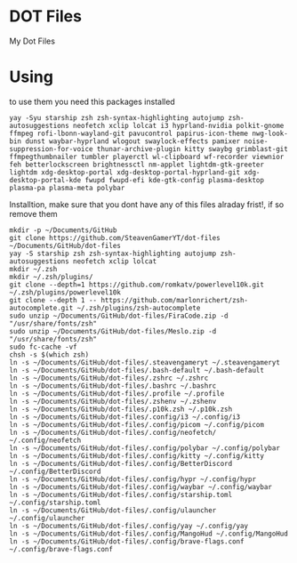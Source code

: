 # DOT Files
My Dot Files


 # Using


 to use them you need this packages installed 


`yay -Syu starship zsh zsh-syntax-highlighting autojump zsh-autosuggestions neofetch xclip lolcat i3 hyprland-nvidia polkit-gnome ffmpeg rofi-lbonn-wayland-git pavucontrol papirus-icon-theme nwg-look-bin dunst waybar-hyprland wlogout swaylock-effects pamixer noise-suppression-for-voice thunar-archive-plugin kitty swaybg grimblast-git ffmpegthumbnailer tumbler playerctl wl-clipboard wf-recorder viewnior feh betterlockscreen brightnessctl nm-applet lightdm-gtk-greeter lightdm xdg-desktop-portal xdg-desktop-portal-hyprland-git xdg-desktop-portal-kde fwupd fwupd-efi kde-gtk-config plasma-desktop plasma-pa plasma-meta polybar`


Installtion, make sure that you dont have any of this files alraday frist!, if so remove them


```
mkdir -p ~/Documents/GitHub
git clone https://github.com/SteavenGamerYT/dot-files ~/Documents/GitHub/dot-files
yay -S starship zsh zsh-syntax-highlighting autojump zsh-autosuggestions neofetch xclip lolcat
mkdir ~/.zsh
mkdir ~/.zsh/plugins/
git clone --depth=1 https://github.com/romkatv/powerlevel10k.git ~/.zsh/plugins/powerlevel10k
git clone --depth 1 -- https://github.com/marlonrichert/zsh-autocomplete.git ~/.zsh/plugins/zsh-autocomplete
sudo unzip ~/Documents/GitHub/dot-files/FiraCode.zip -d "/usr/share/fonts/zsh"
sudo unzip ~/Documents/GitHub/dot-files/Meslo.zip -d "/usr/share/fonts/zsh"
sudo fc-cache -vf
chsh -s $(which zsh)
ln -s ~/Documents/GitHub/dot-files/.steavengameryt ~/.steavengameryt
ln -s ~/Documents/GitHub/dot-files/.bash-default ~/.bash-default
ln -s ~/Documents/GitHub/dot-files/.zshrc ~/.zshrc
ln -s ~/Documents/GitHub/dot-files/.bashrc ~/.bashrc
ln -s ~/Documents/GitHub/dot-files/.profile ~/.profile
ln -s ~/Documents/GitHub/dot-files/.zshenv ~/.zshenv
ln -s ~/Documents/GitHub/dot-files/.p10k.zsh ~/.p10k.zsh
ln -s ~/Documents/GitHub/dot-files/.config/i3 ~/.config/i3
ln -s ~/Documents/GitHub/dot-files/.config/picom ~/.config/picom
ln -s ~/Documents/GitHub/dot-files/.config/neofetch/ ~/.config/neofetch
ln -s ~/Documents/GitHub/dot-files/.config/polybar ~/.config/polybar
ln -s ~/Documents/GitHub/dot-files/.config/kitty ~/.config/kitty
ln -s ~/Documents/GitHub/dot-files/.config/BetterDiscord ~/.config/BetterDiscord
ln -s ~/Documents/GitHub/dot-files/.config/hypr ~/.config/hypr
ln -s ~/Documents/GitHub/dot-files/.config/waybar ~/.config/waybar
ln -s ~/Documents/GitHub/dot-files/.config/starship.toml ~/.config/starship.toml
ln -s ~/Documents/GitHub/dot-files/.config/ulauncher ~/.config/ulauncher
ln -s ~/Documents/GitHub/dot-files/.config/yay ~/.config/yay
ln -s ~/Documents/GitHub/dot-files/.config/MangoHud ~/.config/MangoHud
ln -s ~/Documents/GitHub/dot-files/.config/brave-flags.conf ~/.config/brave-flags.conf
```